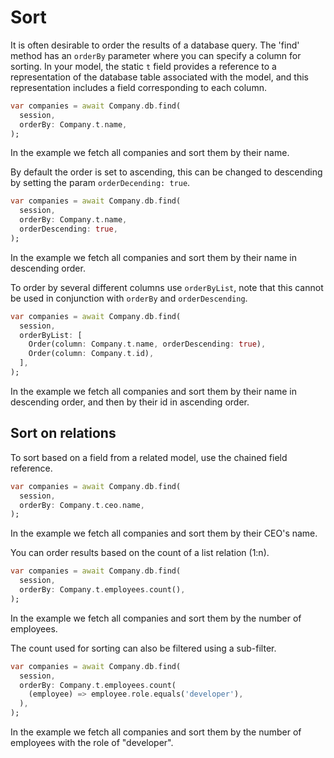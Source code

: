 # Sort

It is often desirable to order the results of a database query. The 'find' method has an `orderBy` parameter where you can specify a column for sorting. In your model, the static `t` field provides a reference to a representation of the database table associated with the model, and this representation includes a field corresponding to each column.

```dart
var companies = await Company.db.find(
  session,
  orderBy: Company.t.name,
);
```

In the example we fetch all companies and sort them by their name.

By default the order is set to ascending, this can be changed to descending by setting the param `orderDecending: true`.

```dart
var companies = await Company.db.find(
  session,
  orderBy: Company.t.name,
  orderDescending: true,
);
```

In the example we fetch all companies and sort them by their name in descending order.

To order by several different columns use `orderByList`, note that this cannot be used in conjunction with `orderBy` and `orderDescending`.

```dart
var companies = await Company.db.find(
  session,
  orderByList: [
    Order(column: Company.t.name, orderDescending: true), 
    Order(column: Company.t.id),
  ],
);
```

In the example we fetch all companies and sort them by their name in descending order, and then by their id in ascending order.

## Sort on relations

To sort based on a field from a related model, use the chained field reference.

```dart
var companies = await Company.db.find(
  session,
  orderBy: Company.t.ceo.name,
);
```

In the example we fetch all companies and sort them by their CEO's name.

You can order results based on the count of a list relation (1:n).

```dart
var companies = await Company.db.find(
  session,
  orderBy: Company.t.employees.count(),
);
```

In the example we fetch all companies and sort them by the number of employees.

The count used for sorting can also be filtered using a sub-filter.

```dart
var companies = await Company.db.find(
  session,
  orderBy: Company.t.employees.count(
    (employee) => employee.role.equals('developer'),
  ),
);
```

In the example we fetch all companies and sort them by the number of employees with the role of "developer".
